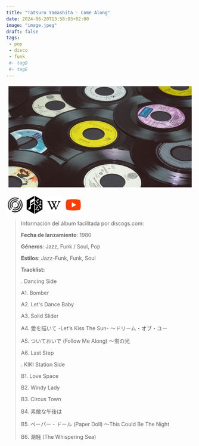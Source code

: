 ```yaml
---
title: "Tatsuro Yamashita - Come Along"
date: 2024-06-20T13:58:03+02:00
image: "image.jpeg"
draft: false
tags:
 - pop
 - disco
 - funk
 #- tagD
 #- tagE
---
```

![cover](image.jpeg (Tatsuro-Yamashita - Come-Along))
 
[![discogs](../links/svg/discogs.png (discogs))](https://www.discogs.com/master/1221609)
[![musicbrainz](../links/svg/musicbrainz.png (musicbrainz))](https://musicbrainz.org/release/d17fca5e-a423-472c-aa0b-b936b15ca712)
[![wikipedia](../links/svg/wikipedia.png (wikipedia))](None)
[![youtube](../links/svg/youtube.png (youtube))](https://www.youtube.com/playlist?list=PL0vnvqn5i5-mxHEOI36rwyA_5uwvt_N-g)
 
<!-- [![bandcamp](../links/svg/bandcamp.png (bandcamp))]() -->
<!-- [![lastfm](../links/svg/lastfm.png (lastfm))]() -->
<!-- [![spotify](../links/svg/spotify.png (putify))]() -->
 
> Información del álbum facilitada por discogs.com:
> 
> **Fecha de lanzamiento**: 1980
> 
> **Géneros**: Jazz, Funk / Soul, Pop
> 
> **Estilos**: Jazz-Funk, Funk, Soul
> 
> **Tracklist:**
> 
>   . Dancing Side    
> 
>   A1. Bomber    
> 
>   A2. Let's Dance Baby    
> 
>   A3. Solid Slider    
> 
>   A4. 愛を描いて -Let's Kiss The Sun- ～ドリーム・オブ・ユー    
> 
>   A5. ついておいで (Follow Me Along) ～蛍の光    
> 
>   A6. Last Step    
> 
>   . KIKI Station Side    
> 
>   B1. Love Space    
> 
>   B2. Windy Lady    
> 
>   B3. Circus Town    
> 
>   B4. 素敵な午後は	    
> 
>   B5. ペーパー・ドール (Paper Doll) ～This Could Be The Night    
> 
>   B6. 潮騒 (The Whispering Sea)    
> 
